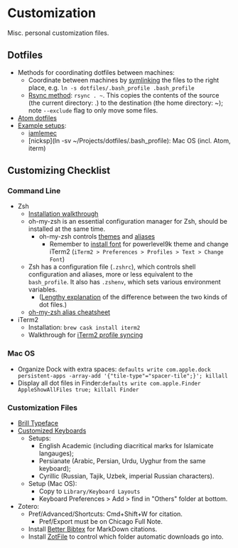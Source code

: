# Customization

Misc. personal customization files.


## Dotfiles

- Methods for coordinating dotfiles between machines:
  - Coordinate between machines by [symlinking](https://www.cyberciti.biz/faq/creating-soft-link-or-symbolic-link/) the files to the right place, e.g. `ln -s dotfiles/.bash_profile .bash_profile`
  - [Rsync method](https://medium.com/free-code-camp/dive-into-dotfiles-part-2-6321b4a73608): `rsync . ~`. This copies the contents of the source (the current directory: .) to the destination (the home directory: ~); note `--exclude` flag to only move some files.
- [Atom dotfiles](http://jbranchaud.github.io/splitting-atoms/adding-atom-to-dotfiles.html)
- [Example setups](https://dotfiles.github.io/):
  - [iamlemec](https://github.com/iamlemec/dotfiles)
  - [nicksp](ln -sv ~/Projects/dotfiles/.bash_profile): Mac OS (incl. Atom, iterm)

## Customizing Checklist

### Command Line

- Zsh
  - [Installation walkthrough](https://www.freecodecamp.org/news/how-to-configure-your-macos-terminal-with-zsh-like-a-pro-c0ab3f3c1156/)
  - oh-my-zsh is an essential configuration manager for Zsh, should be installed at the same time.
    - oh-my-zsh controls [themes](https://github.com/robbyrussell/oh-my-zsh/wiki/themes) and [aliases](https://github.com/robbyrussell/oh-my-zsh/wiki/Cheatsheet)
      - Remember to [install font](https://github.com/powerline/fonts/blob/master/SourceCodePro/fonts.dir) for powerlevel9k theme and change iTerm2 (`iTerm2 > Preferences > Profiles > Text > Change Font`)
  - Zsh has a configuration file (`.zshrc`), which controls shell configuration and aliases, more or less equivalent to the `bash_profile`. It also has `.zshenv`,  which sets various environment variables.  
    - ([Lengthy explanation](https://unix.stackexchange.com/questions/71253/what-should-shouldnt-go-in-zshenv-zshrc-zlogin-zprofile-zlogout) of the difference between the two kinds of dot files.)
  - [oh-my-zsh alias cheatsheet](https://github.com/robbyrussell/oh-my-zsh/wiki/Cheatsheet)
- iTerm2
  - Installation: `brew cask install iterm2`
  - Walkthrough for [iTerm2 profile syncing](http://stratus3d.com/blog/2015/02/28/sync-iterm2-profile-with-dotfiles-repository/)


### Mac OS

- Organize Dock with extra spaces: `defaults write com.apple.dock persistent-apps -array-add '{"tile-type"="spacer-tile";}'; killall`
- Display all dot files in Finder:`defaults write com.apple.Finder AppleShowAllFiles true; killall Finder`

### Customization Files

- [Brill Typeface](https://brill.com/page/BrillFont/brill-typeface)
- [Customized Keyboards](https://github.com/pickettj/dot_files/tree/master/custom_keyboard_layouts)
  - Setups:
    - English Academic (including diacritical marks for Islamicate langauges);
    - Persianate (Arabic, Persian, Urdu, Uyghur from the same keyboard);
    - Cyrillic (Russian, Tajik, Uzbek, imperial Russian characters).
  - Setup (Mac OS):
    - Copy to `Library/Keyboard Layouts`
    - Keyboard Preferences > Add > find in "Others" folder at bottom.
- Zotero:
  - Pref/Advanced/Shortcuts: Cmd+Shift+W for citation.
    - Pref/Export must be on Chicago Full Note.
  - Install [Better Bibtex](https://retorque.re/zotero-better-bibtex/installation/) for MarkDown citations.
  - Install [ZotFile](http://zotfile.com/) to control which folder automatic downloads go into.
